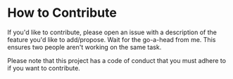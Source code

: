 # How to Contribute

If you'd like to contribute, please open an issue with a description of the feature you'd like to add/propose. Wait for the go-a-head from me. This ensures two people aren't working on the same task.

Please note that this project has a code of conduct that you must adhere to if you want to contribute.
